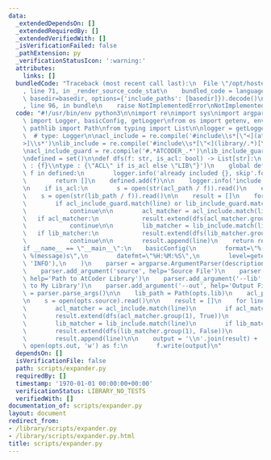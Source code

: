 ```yaml
---
data:
  _extendedDependsOn: []
  _extendedRequiredBy: []
  _extendedVerifiedWith: []
  _isVerificationFailed: false
  _pathExtension: py
  _verificationStatusIcon: ':warning:'
  attributes:
    links: []
  bundledCode: "Traceback (most recent call last):\n  File \"/opt/hostedtoolcache/Python/3.9.6/x64/lib/python3.9/site-packages/onlinejudge_verify/documentation/build.py\"\
    , line 71, in _render_source_code_stat\n    bundled_code = language.bundle(stat.path,\
    \ basedir=basedir, options={'include_paths': [basedir]}).decode()\n  File \"/opt/hostedtoolcache/Python/3.9.6/x64/lib/python3.9/site-packages/onlinejudge_verify/languages/python.py\"\
    , line 96, in bundle\n    raise NotImplementedError\nNotImplementedError\n"
  code: "#!/usr/bin/env python3\n\nimport re\nimport sys\nimport argparse\nfrom logging\
    \ import Logger, basicConfig, getLogger\nfrom os import getenv, environ\nfrom\
    \ pathlib import Path\nfrom typing import List\n\nlogger = getLogger(__name__)\
    \  # type: Logger\n\nacl_include = re.compile('#include\\s*[\"<](atcoder/.*)[\"\
    >]\\s*')\nlib_include = re.compile('#include\\s*[\"<](library/.*)[\">]\\s*')\n\
    \nacl_include_guard = re.compile('#.*ATCODER_.*')\nlib_include_guard = re.compile('#.*SUISEN_.*')\n\
    \ndefined = set()\n\ndef dfs(f: str, is_acl: bool) -> List[str]:\n    print(f'expanding\
    \ : {f}\\ntype : {\"ACL\" if is_acl else \"LIB\"}')\n    global defined\n    if\
    \ f in defined:\n        logger.info('already included {}, skip'.format(f))\n\
    \        return []\n    defined.add(f)\n\n    logger.info('include {}'.format(f))\n\
    \n    if is_acl:\n        s = open(str(acl_path / f)).read()\n    else:\n    \
    \    s = open(str(lib_path / f)).read()\n\n    result = []\n    for line in s.splitlines():\n\
    \        if acl_include_guard.match(line) or lib_include_guard.match(line):\n\
    \            continue\n\n        acl_matcher = acl_include.match(line)\n     \
    \   if acl_matcher:\n            result.extend(dfs(acl_matcher.group(1), True))\n\
    \            continue\n\n        lib_matcher = lib_include.match(line)\n     \
    \   if lib_matcher:\n            result.extend(dfs(lib_matcher.group(1), False))\n\
    \            continue\n\n        result.append(line)\n    return result\n\n\n\
    if __name__ == \"__main__\":\n    basicConfig(\n        format=\"%(asctime)s [%(levelname)s]\
    \ %(message)s\",\n        datefmt=\"%H:%M:%S\",\n        level=getenv('LOG_LEVEL',\
    \ 'INFO'),\n    )\n    parser = argparse.ArgumentParser(description='Expander')\n\
    \    parser.add_argument('source', help='Source File')\n    parser.add_argument('--acl',\
    \ help='Path to AtCoder Library')\n    parser.add_argument('--lib', help='Path\
    \ to My Library')\n    parser.add_argument('--out', help='Output File')\n    opts\
    \ = parser.parse_args()\n\n    lib_path = Path(opts.lib)\n    acl_path = Path(opts.acl)\n\
    \n    s = open(opts.source).read()\n\n    result = []\n    for line in s.splitlines():\n\
    \        acl_matcher = acl_include.match(line)\n        if acl_matcher:\n    \
    \        result.extend(dfs(acl_matcher.group(1), True))\n            continue\n\
    \        lib_matcher = lib_include.match(line)\n        if lib_matcher:\n    \
    \        result.extend(dfs(lib_matcher.group(1), False))\n            continue\n\
    \        result.append(line)\n\n    output = '\\n'.join(result) + '\\n'\n    with\
    \ open(opts.out, 'w') as f:\n        f.write(output)\n"
  dependsOn: []
  isVerificationFile: false
  path: scripts/expander.py
  requiredBy: []
  timestamp: '1970-01-01 00:00:00+00:00'
  verificationStatus: LIBRARY_NO_TESTS
  verifiedWith: []
documentation_of: scripts/expander.py
layout: document
redirect_from:
- /library/scripts/expander.py
- /library/scripts/expander.py.html
title: scripts/expander.py
---
```

